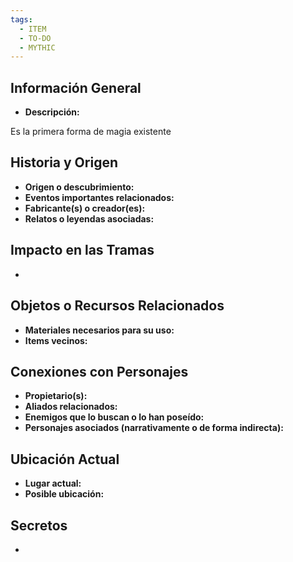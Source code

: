 ```yaml
---
tags:
  - ITEM
  - TO-DO
  - MYTHIC
---
```

## Información General
- **Descripción:**

Es la primera forma de magia existente

## Historia y Origen
- **Origen o descubrimiento:**
- **Eventos importantes relacionados:**
- **Fabricante(s) o creador(es):**
- **Relatos o leyendas asociadas:**

## Impacto en las Tramas
- 

## Objetos o Recursos Relacionados
- **Materiales necesarios para su uso:**
- **Items vecinos:**

## Conexiones con Personajes
- **Propietario(s):**
- **Aliados relacionados:**
- **Enemigos que lo buscan o lo han poseído:**
- **Personajes asociados (narrativamente o de forma indirecta):**

## Ubicación Actual
- **Lugar actual:**
- **Posible ubicación:**

## Secretos
- 

